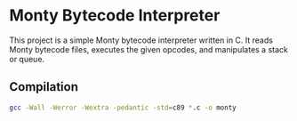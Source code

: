 # Monty Bytecode Interpreter

This project is a simple Monty bytecode interpreter written in C. It reads Monty bytecode files, executes the given opcodes, and manipulates a stack or queue.

## Compilation

```bash
gcc -Wall -Werror -Wextra -pedantic -std=c89 *.c -o monty

